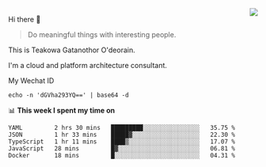 <img align="right" src="https://github-readme-stats.vercel.app/api?username=Teakowa&show_icons=true&icon_color=2f80ed&text_color=718096&bg_color=ffffff&hide_title=true" />

Hi there 👋

> Do meaningful things with interesting people.

This is Teakowa Gatanothor O'deorain.

I'm a cloud and platform architecture consultant.

My Wechat ID

```
echo -n 'dGVha293YQ==' | base64 -d
```

📊 **This week I spent my time on**
<!--START_SECTION:waka-->
```text
YAML         2 hrs 30 mins   █████████░░░░░░░░░░░░░░░░   35.75 % 
JSON         1 hr 33 mins    █████▓░░░░░░░░░░░░░░░░░░░   22.30 % 
TypeScript   1 hr 11 mins    ████▒░░░░░░░░░░░░░░░░░░░░   17.07 % 
JavaScript   28 mins         █▓░░░░░░░░░░░░░░░░░░░░░░░   06.81 % 
Docker       18 mins         █░░░░░░░░░░░░░░░░░░░░░░░░   04.31 % 
```
<!--END_SECTION:waka-->
